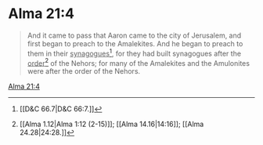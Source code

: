 # Alma 21:4

> And it came to pass that Aaron came to the city of Jerusalem, and first began to preach to the Amalekites. And he began to preach to them in their <u>synagogues</u>[^a], for they had built synagogues after the <u>order</u>[^b] of the Nehors; for many of the Amalekites and the Amulonites were after the order of the Nehors.

[Alma 21:4](https://www.churchofjesuschrist.org/study/scriptures/bofm/alma/21?lang=eng&id=p4#p4)


[^a]: [[D&C 66.7|D&C 66:7.]]
[^b]: [[Alma 1.12|Alma 1:12 (2-15)]]; [[Alma 14.16|14:16]]; [[Alma 24.28|24:28.]]
